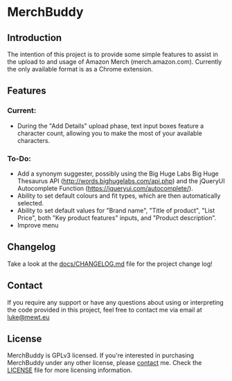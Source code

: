 # MerchBuddy

## Introduction

The intention of this project is to provide some simple features to assist in the upload to and usage of Amazon Merch (merch.amazon.com).
Currently the only available format is as a Chrome extension.

## Features

### Current:

  * During the "Add Details" upload phase, text input boxes feature a character count, allowing you to make the most of your available characters.
  
### To-Do:

  * Add a synonym suggester, possibly using the Big Huge Labs Big Huge Thesaurus API (http://words.bighugelabs.com/api.php) and the jQueryUI Autocomplete Function (https://jqueryui.com/autocomplete/).
  * Ability to set default colours and fit types, which are then automatically selected.
  * Ability to set default values for "Brand name", "Title of product", "List Price", both "Key product features" inputs, and "Product description".
  * Improve menu

## Changelog

Take a look at the [docs/CHANGELOG.md](docs/CHANGELOG.md) file for the project change log!

## Contact

If you require any support or have any questions about using or interpreting the code provided in this project, feel free to contact me via email at [luke@mewt.eu](mailto:luke@mewt.eu)

## License

MerchBuddy is GPLv3 licensed. If you're interested in purchasing MerchBuddy under any other license, please [contact](#contact) me.
Check the [LICENSE](LICENSE) file for more licensing information.

